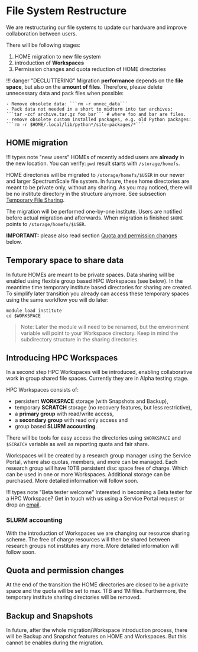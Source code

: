 # File System Restructure
We are restructuring our file systems to update our hardware and improve collaboration between users. 

There will be following stages:

1. HOME migration to new file system
2. introduction of **Workspaces**
3. Permission changes and quota reduction of HOME directories

!!! danger "DECLUTTERING"
    Migration **performance** depends on the **file space**, but also on the **amount of files**. Therefore, please delete unnecessary data and pack files when possible:

    - Remove obsolete data: ```rm -r unnec_data```
    - Pack data not needed in a short to midterm into tar archives:
    ```tar -zcf archive.tar.gz foo bar``` # where foo and bar are files.
    - remove obsolete custom installed packages, e.g. old Python packages:
    ```rm -r $HOME/.local/lib/python*/site-packages/*```

## HOME migration

!!! types note "new users"
    HOMEs of recently added users are **already** in the new location. You can verify: `pwd` result starts with `/storage/homefs`.

HOME directories will be migrated to `/storage/homefs/$USER` in our newer and larger SpectrumScale file system. In future, these home directories are meant to be private only, without any sharing. 
As you may noticed, there will be no institute directory in the structure anymore. See subsection [Temporary File Sharing](#temporary_file_sharing).

The migration will be performed one-by-one institute. Users are notified before actual migration and afterwards. When migration is finished `$HOME` points to `/storage/homefs/$USER`. 

**IMPORTANT:** please also read section [Quota and permission changes](#quota_and_permission_changes) below.

## Temporary space to share data
In future HOMEs are meant to be private spaces. Data sharing will be enabled using flexible group based HPC Workspaces (see below). In the meantime time temporary institute based directories for sharing are created. To simplify later transition you already can access these temporary spaces using the same workflow you will do later:
```
module load institute
cd $WORKSPACE
```
> Note: Later the module will need to be renamed, but the environment variable will point to your Workspace directory. Keep in mind the subdirectory structure in the sharing directories. 

## Introducing HPC Workspaces
In a second step HPC Workspaces will be introduced, enabling collaborative work in group shared file spaces. Currently they are in Alpha testing stage. 

HPC Workspaces consists of:

 - persistent **WORKSPACE** storage (with Snapshots and Backup), 
 - temporary **SCRATCH** storage (no recovery features, but less restrictive), 
 - a **primary group** with read/write access, 
 - a **secondary group** with read only access and 
 - group based **SLURM accounting**. 

There will be tools for easy access the directories using `$WORKSPACE` and `$SCRATCH` variable as well as reporting quota and fair share. 

Workspaces will be created by a research group manager using the Service Portal, where also quotas, members, and more can be managed. 
Each research group will have 10TB persistent disc space free of charge. Which can be used in one or more Workspaces. Additional storage can be purchased. 
More detailed information will follow soon. 

!!! types note "Beta tester welcome"
    Interested in becoming a Beta tester for a HPC Workspace? Get in touch with us using a Service Portal request or drop an [email](mailto:hpc@id.unibe.ch).

### SLURM accounting
With the introduction of Workspaces we are changing our resource sharing scheme. The free of charge resources will then be shared between research groups not institutes any more. 
More detailed information will follow soon. 

## Quota and permission changes
At the end of the transition the HOME directories are closed to be a private space and the quota will be set to max. 1TB and 1M files. Furthermore, the temporary institute sharing directories will be removed. 

## Backup and Snapshots
In future, after the whole migration/Workspace introduction process, there will be Backup and Snapshot features on HOME and Workspaces. But this cannot be enables during the migration. 